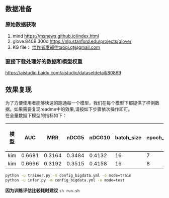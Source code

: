 ## 数据准备
### 原始数据获取
1. mind https://msnews.github.io/index.html
2. glove.840B.300d  https://nlp.stanford.edu/projects/glove/
3. KG file： 给作者发邮件taoqi.qt@gmail.com
### 直接下载处理好的数据和模型权重
https://aistudio.baidu.com/aistudio/datasetdetail/80869

## 效果复现
为了方便使用者能够快速的跑通每一个模型，我们在每个模型下都提供了样例数据。如果需要复现readme中的效果,请按如下步骤依次操作即可。  
在全量数据下模型的指标如下：  

| 模型  | AUC |  MRR   |    nDCG5 |   nDCG10  | batch_size | epoch_num | Time of each epoch |
|-----|-----|-----|-----|-----|------------|-----------|--------------------|
| kim |  0.6681   |   0.3164  |    0.3484 |  0.4132   | 16         | 7         | 2h                 |
|  kim   |   0.6696  |   0.3192  |   0.3515  |  0.4158   | 16         | 8         | 2h                 |

```bash
python -u trainer.py -m config_bigdata.yml -o mode=train
python -u infer.py -m config_bigdata.yml -o mode=test
```
**因为训练评估比较耗时建议** ```sh run.sh```